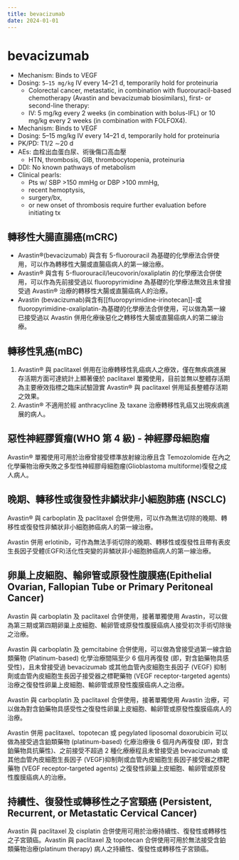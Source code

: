 ```yaml
---
title: bevacizumab
date: 2024-01-01
---
```


# bevacizumab

- Mechanism: Binds to VEGF
- Dosing: `5–15 mg/kg` IV every 14–21 d, temporarily hold for proteinuria
  - Colorectal cancer, metastatic, in combination with fluorouracil-based chemotherapy (Avastin and bevacizumab biosimilars), first- or second-line therapy:
  - IV: 5 mg/kg every 2 weeks (in combination with bolus-IFL) or 10 mg/kg every 2 weeks (in combination with FOLFOX4).
- Mechanism: Binds to VEGF
- Dosing: 5–15 mg/kg IV every 14–21 d, temporarily hold for proteinuria
- PK/PD: T1/2 ∼20 d
- AEs: 血栓出血蛋白尿、術後傷口高血壓
    - HTN, thrombosis, GIB, thrombocytopenia, proteinuria
- DDI: No known pathways of metabolism
- Clinical pearls:
  - Pts w/ SBP >150 mmHg or DBP >100 mmHg,
  - recent hemoptysis,
  - surgery/bx,
  - or new onset of thrombosis require further evaluation before initiating tx

## 轉移性大腸直腸癌(mCRC)

- Avastin®(bevacizumab) 與含有 5-fluorouracil 為基礎的化學療法合併使用，可以作為轉移性大腸或直腸癌病人的第一線治療。
- Avastin® 與含有 5-fluorouracil/leucovorin/oxaliplatin 的化學療法合併使用，可以作為先前接受過以 fluoropyrimidine 為基礎的化學療法無效且未曾接受過 Avastin® 治療的轉移性大腸或直腸癌病人的治療。
- Avastin (bevacizumab)與含有[[fluoropyrimidine-irinotecan]]-或 fluoropyrimidine-oxaliplatin-為基礎的化學療法合併使用，可以做為第一線已接受過以 Avastin 併用化療後惡化之轉移性大腸或直腸癌病人的第二線治療。

## 轉移性乳癌(mBC)

1. Avastin® 與 paclitaxel 併用在治療轉移性乳癌病人之療效，僅在無疾病進展存活期方面可達統計上顯著優於 paclitaxel 單獨使用，目前並無以整體存活期為主要療效指標之臨床試驗證實 Avastin® 與 paclitaxel 併用延長整體存活期之效果。
2. Avastin® 不適用於經 anthracycline 及 taxane 治療轉移性乳癌又出現疾病進展的病人。

## 惡性神經膠質瘤(WHO 第 4 級) - 神經膠母細胞瘤

Avastin® 單獨使用可用於治療曾接受標準放射線治療且含 Temozolomide 在內之化學藥物治療失敗之多型性神經膠母細胞瘤(Glioblastoma multiforme)復發之成人病人。

## 晚期、轉移性或復發性非鱗狀非小細胞肺癌 (NSCLC)

Avastin® 與 carboplatin 及 paclitaxel 合併使用，可以作為無法切除的晚期、轉移性或復發性非鱗狀非小細胞肺癌病人的第一線治療。

Avastin 併用 erlotinib，可作為無法手術切除的晚期、轉移性或復發性且帶有表皮生長因子受體(EGFR)活化性突變的非鱗狀非小細胞肺癌病人的第一線治療。

## 卵巢上皮細胞、輸卵管或原發性腹膜癌(Epithelial Ovarian, Fallopian Tube or Primary Peritoneal Cancer)

Avastin 與 carboplatin 及 paclitaxel 合併使用，接著單獨使用 Avastin，可以做為第三期或第四期卵巢上皮細胞、輸卵管或原發性腹膜癌病人接受初次手術切除後之治療。

Avastin 與 carboplatin 及 gemcitabine 合併使用，可以做為曾接受過第一線含鉑類藥物 (Platinum-based) 化學治療間隔至少 6 個月再復發 (即，對含鉑藥物具感受性)，且未曾接受過 bevacizumab 或其他血管內皮細胞生長因子 (VEGF) 抑制劑或血管內皮細胞生長因子接受器之標靶藥物 (VEGF receptor-targeted agents) 治療之復發性卵巢上皮細胞、輸卵管或原發性腹膜癌病人之治療。

Avastin 與 carboplatin 及 paclitaxel 合併使用，接著單獨使用 Avastin 治療，可以做為對含鉑藥物具感受性之復發性卵巢上皮細胞、輸卵管或原發性腹膜癌病人的治療。

Avastin 併用 paclitaxel、topotecan 或 pegylated liposomal doxorubicin 可以做為接受過含鉑類藥物 (platinum-based) 化療治療後 6 個月內再復發 (即，對含鉑藥物具抗藥性)、之前接受不超過 2 種化療療程且未曾接受過 bevacizumab 或其他血管內皮細胞生長因子 (VEGF)抑制劑或血管內皮細胞生長因子接受器之標靶藥物 (VEGF receptor-targeted agents) 之復發性卵巢上皮細胞、輸卵管或原發性腹膜癌病人的治療。

## 持續性、復發性或轉移性之子宮頸癌 (Persistent, Recurrent, or Metastatic Cervical Cancer)

Avastin 與 paclitaxel 及 cisplatin 合併使用可用於治療持續性、復發性或轉移性之子宮頸癌。Avastin 與 paclitaxel 及 topotecan 合併使用可用於無法接受含鉑類藥物治療(platinum therapy) 病人之持續性、復發性或轉移性子宮頸癌。
